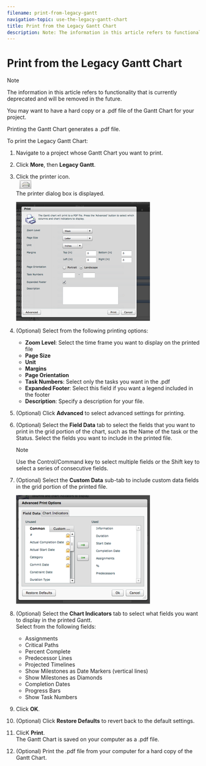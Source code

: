 ```yaml
---
filename: print-from-legacy-gantt
navigation-topic: use-the-legacy-gantt-chart
title: Print from the Legacy Gantt Chart
description: Note: The information in this article refers to functionality that is currently deprecated and will be removed in the future.
---
```


# Print from the Legacy Gantt Chart

>[!NOTE]
>
>The information in this article refers to functionality that is currently deprecated and will be removed in the future.

You may want to have a hard copy or a .pdf file of the Gantt Chart for your project.&nbsp;

Printing the Gantt Chart generates a .pdf file.&nbsp;

To print the Legacy Gantt Chart:

1. Navigate to a project whose Gantt Chart you want to print.
1. Click **More**, then **Legacy Gantt**.

1. Click the printer icon.  
   &nbsp; ![](assets/3.png)  
   The printer dialog box is displayed.

   ![](assets/print-dlg-350x310.png)

1. (Optional) Select from the following printing options:

   * **Zoom Level**: Select the time frame you want to display on the printed file
   * **Page Size**
   * **Unit**
   * **Margins**
   * **Page Orientation**
   * **Task Numbers**: Select only the tasks you want in the .pdf
   * **Expanded Footer**: Select this field if you want a legend included in the footer&nbsp;
   * **Description**: Specify a description for your file.&nbsp;

1. (Optional) Click **Advanced** to select advanced settings for printing.
1. (Optional) Select the **Field Data** tab to select the fields that you want to print in the grid portion of the chart, such as the Name of the task or the Status. Select the fields you want to include in the printed file.

   >[!NOTE]
   >
   >Use the Control/Command key to select multiple fields or the Shift key to select a series of consecutive fields.

1. (Optional) Select the **Custom Data** sub-tab to include custom data fields in the grid portion of the printed file.&nbsp;

   ![](assets/advance-print-dlg-350x283.png)

1. (Optional) Select the **Chart Indicators** tab to select what fields you want to display in the printed Gantt.  
   Select from the following fields:

   * Assignments
   * Critical Paths
   * Percent Complete
   * Predecessor Lines
   * Projected Timelines
   * Show Milestones as Date Markers (vertical lines)
   * Show Milestones as Diamonds
   * Completion Dates
   * Progress Bars
   * Show Task Numbers

1. Click **OK**.
1. (Optional) Click **Restore Defaults** to revert back to the default settings.
1. ClicK **Print**.  
   The Gantt Chart is saved on your computer as a .pdf file.

1. (Optional) Print the .pdf file from your computer for a hard copy of the Gantt Chart.&nbsp;

